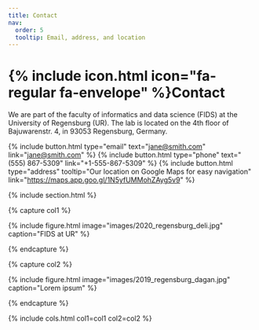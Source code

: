 ```yaml
---
title: Contact
nav:
  order: 5
  tooltip: Email, address, and location
---
```


# {% include icon.html icon="fa-regular fa-envelope" %}Contact

We are part of the faculty of informatics and data science (FIDS) at the University of Regensburg (UR). The lab is located on the 4th floor of Bajuwarenstr. 4, in 93053 Regensburg, Germany.

{%
  include button.html
  type="email"
  text="jane@smith.com"
  link="jane@smith.com"
%}
{%
  include button.html
  type="phone"
  text="(555) 867-5309"
  link="+1-555-867-5309"
%}
{%
  include button.html
  type="address"
  tooltip="Our location on Google Maps for easy navigation"
  link="https://maps.app.goo.gl/1N5yfUMMohZAyg5v9"
%}

{% include section.html %}

{% capture col1 %}

{%
  include figure.html
  image="images/2020_regensburg_deli.jpg"
  caption="FIDS at UR"
%}

{% endcapture %}

{% capture col2 %}

{%
  include figure.html
  image="images/2019_regensburg_dagan.jpg"
  caption="Lorem ipsum"
%}

{% endcapture %}

{% include cols.html col1=col1 col2=col2 %}

